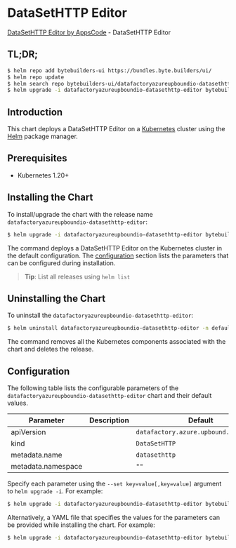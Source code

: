# DataSetHTTP Editor

[DataSetHTTP Editor by AppsCode](https://byte.builders) - DataSetHTTP Editor

## TL;DR;

```bash
$ helm repo add bytebuilders-ui https://bundles.byte.builders/ui/
$ helm repo update
$ helm search repo bytebuilders-ui/datafactoryazureupboundio-datasethttp-editor --version=v0.4.18
$ helm upgrade -i datafactoryazureupboundio-datasethttp-editor bytebuilders-ui/datafactoryazureupboundio-datasethttp-editor -n default --create-namespace --version=v0.4.18
```

## Introduction

This chart deploys a DataSetHTTP Editor on a [Kubernetes](http://kubernetes.io) cluster using the [Helm](https://helm.sh) package manager.

## Prerequisites

- Kubernetes 1.20+

## Installing the Chart

To install/upgrade the chart with the release name `datafactoryazureupboundio-datasethttp-editor`:

```bash
$ helm upgrade -i datafactoryazureupboundio-datasethttp-editor bytebuilders-ui/datafactoryazureupboundio-datasethttp-editor -n default --create-namespace --version=v0.4.18
```

The command deploys a DataSetHTTP Editor on the Kubernetes cluster in the default configuration. The [configuration](#configuration) section lists the parameters that can be configured during installation.

> **Tip**: List all releases using `helm list`

## Uninstalling the Chart

To uninstall the `datafactoryazureupboundio-datasethttp-editor`:

```bash
$ helm uninstall datafactoryazureupboundio-datasethttp-editor -n default
```

The command removes all the Kubernetes components associated with the chart and deletes the release.

## Configuration

The following table lists the configurable parameters of the `datafactoryazureupboundio-datasethttp-editor` chart and their default values.

|     Parameter      | Description |                      Default                      |
|--------------------|-------------|---------------------------------------------------|
| apiVersion         |             | <code>datafactory.azure.upbound.io/v1beta1</code> |
| kind               |             | <code>DataSetHTTP</code>                          |
| metadata.name      |             | <code>datasethttp</code>                          |
| metadata.namespace |             | <code>""</code>                                   |


Specify each parameter using the `--set key=value[,key=value]` argument to `helm upgrade -i`. For example:

```bash
$ helm upgrade -i datafactoryazureupboundio-datasethttp-editor bytebuilders-ui/datafactoryazureupboundio-datasethttp-editor -n default --create-namespace --version=v0.4.18 --set apiVersion=datafactory.azure.upbound.io/v1beta1
```

Alternatively, a YAML file that specifies the values for the parameters can be provided while
installing the chart. For example:

```bash
$ helm upgrade -i datafactoryazureupboundio-datasethttp-editor bytebuilders-ui/datafactoryazureupboundio-datasethttp-editor -n default --create-namespace --version=v0.4.18 --values values.yaml
```
